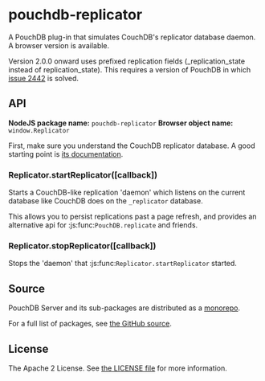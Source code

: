 pouchdb-replicator
==================

A PouchDB plug-in that simulates CouchDB's replicator database daemon. A
browser version is available.

Version 2.0.0 onward uses prefixed replication fields (_replication_state
instead of replication_state). This requires a version of PouchDB in which
[issue 2442](https://github.com/pouchdb/pouchdb/issues/2442) is solved.

API
---

**NodeJS package name:** `pouchdb-replicator`
**Browser object name:** `window.Replicator`

First, make sure you understand the CouchDB replicator database. A good
starting point is [its documentation](http://docs.couchdb.org/en/latest/replication/replicator.html).

### Replicator.startReplicator([callback])

Starts a CouchDB-like replication 'daemon' which listens on the
current database like CouchDB does on the ``_replicator`` database.

This allows you to persist replications past a page refresh, and
provides an alternative api for :js:func:`PouchDB.replicate` and
friends.

### Replicator.stopReplicator([callback])

Stops the 'daemon' that :js:func:`Replicator.startReplicator`
started.

Source
------

PouchDB Server and its sub-packages are distributed as a [monorepo](https://github.com/babel/babel/blob/master/doc/design/monorepo.md).

For a full list of packages, see [the GitHub source](https://github.com/pouchdb/pouchdb-server/tree/master/packages/node_modules).

License
-------

The Apache 2 License. See [the LICENSE file](https://github.com/pouchdb/pouchdb-server/blob/master/LICENSE) for more information.

